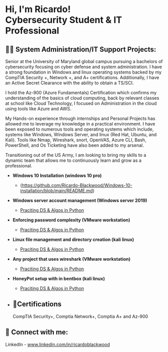 <h1>Hi, I'm Ricardo! <br/><a >Cybersecurity Student</a> & <a > IT Professional</a> 
  
<h2>👨‍💻 System Administration/IT Support Projects:</h2>
Senior at the University of Maryland global campus pursuing a bachelors of cybersecurity focusing on cyber defense and system administration. I have a strong foundation in Windows and linux operating systems backed by my CompTIA Security +, Network +, and A+ certifications. Additionally, I have an Active Secret Clearance with the ability to obtain a TS/SCI. 

I hold the Az-900 (Azure Fundamentals) Certification which confirms my understanding of the basics of cloud computing, back by relevant classes at school like Cloud Technology, I focused on Administration in the cloud using tools like Azure and AWS.

My Hands-on experience through internships and Personal Projects has allowed me to leverage my knowledge in a practical environment. I have been exposed to numerous tools and operating systems which include, systems like Windows, Windows Server, and linux (Red Hat, Ubuntu, and Kali). Tools like Nmap, Wireshark, snort, OpenVAS, Azure CLI, Bash, PowerShell, and Os Ticketing have also been added to my arsenal. 

Transitioning out of the US Army, I am looking to bring my skills to a dynamic team that allows me to continuously learn and grow as a professional.


- <b>Windows 10 Installation (windows 10 pro)</b>
  - (https://github.com/Ricardo-Blackwood/Windows-10-installation/blob/main/README.md)
- <b>Windows server account management (Windows server 2019)</b>
  - [Praciting DS & Algos in Python](https://github.com/joshmadakor1/Algorithms-Practice)
 - <b>Enforcing password complexity (VMware workstation)</b>
   - [Praciting DS & Algos in Python](https://github.com/joshmadakor1/Algorithms-Practice)
- <b>Linux file management and directory creation (kali linux)</b>
  - [Praciting DS & Algos in Python](https://github.com/joshmadakor1/Algorithms-Practice)
- <b>Any project that uses wireshark (VMware workstation)</b>
   - [Praciting DS & Algos in Python](https://github.com/joshmadakor1/Algorithms-Practice)
- <b> HoneyPot setup with in bentbox (kali linux)</b>
  - [Praciting DS & Algos in Python](https://github.com/joshmadakor1/Algorithms-Practice)

- <h2>📄Certifications</h2>
   CompTIA Security+, Comptia Network+, Comptia A+ and Az-900
  
<h2> 🤳 Connect with me:</h2>

LinkedIn - www.linkedin.com/in/ricardoblackwood

[linkedin]: www.linkedin.com/in/ricardoblackwood

<!--
**1RonanRB/RicardoBlackwood** is a ✨ _special_ ✨ repository because its `README.md` (this file) appears on your GitHub profile.

